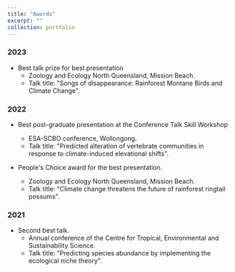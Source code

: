 ```yaml
---
title: "Awards"
excerpt: ""
collection: portfolio
---
```


### 2023

- Best talk prize for best presentation
  - Zoology and Ecology North Queensland, Mission Beach.
  - Talk title: "Songs of disappearance: Rainforest Montane Birds and Climate Change".

### 2022

- Best post-graduate presentation at the Conference Talk Skill Workshop
  - ESA-SCBO conference, Wollongong.
  - Talk title: "Predicted alteration of vertebrate communities in response to climate-induced elevational shifts".
 

- People's Choice award for the best presentation.
  - Zoology and Ecology North Queensland, Mission Beach.
  - Talk title: "Climate change threatens the future of rainforest ringtail possums".

### 2021

- Second best talk.
  - Annual conference of the Centre for Tropical, Environmental and Sustainability Science.
  - Talk title: "Predicting species abundance by implementing the ecological niche theory".

